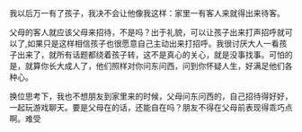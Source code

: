 我以后万一有了孩子，我决不会让他像我这样：家里一有客人来就得出来待客。

父母的客人就应该父母来招待，不是吗？出于礼貌，可以让孩子出来打声招呼就可以了,如果只是这样相信孩子也很愿意自己主动出来打招呼。我很讨厌大人一看孩子出来了，就所有话题都绕着孩子转，这不是真心的关心，就是没事找事。可怕的是，就算你长大成人了，他们照样对你问东问西，问到你怀疑人生，好满足他们各种心。


换位思考下，我也不想朋友到家里来的时候，父母问东问西的，自己招待得好好，一起玩游戏聊天。要是父母在的话，还能自在吗？朋友不得在父母前表现得乖巧点啊。难受
